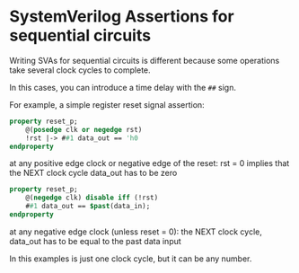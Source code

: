 # SystemVerilog Assertions for sequential circuits

Writing SVAs for sequential circuits is different because some operations take several clock cycles to complete.

In this cases, you can introduce a time delay with the `##` sign.

For example, a simple register reset signal assertion:

```systemverilog
property reset_p;
    @(posedge clk or negedge rst)
    !rst |-> ##1 data_out == 'h0
endproperty
```

at any positive edge clock or negative edge of the reset:
	rst = 0 implies that the NEXT clock cycle data_out has to be zero

```systemverilog
property reset_p;
    @(negedge clk) disable iff (!rst)
    ##1 data_out == $past(data_in);
endproperty
```

at any negative edge clock (unless reset = 0):
	the NEXT clock cycle, data_out has to be equal to the past data input


In this examples is just one clock cycle, but it can be any number.



